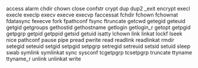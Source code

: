 access
alarm
chdir
chown
close
confstr
crypt
dup
dup2
_exit
encrypt
execl
execle
execlp
execv
execve
execvp
faccessat
fchdir
fchown
fchownat
fdatasync
fexecve
fork
fpathconf
fsync
ftruncate
getcwd
getegid
geteuid
getgid
getgroups
gethostid
gethostname
getlogin
getlogin_r
getopt
getpgid
getpgrp
getpid
getppid
getsid
getuid
isatty
lchown
link
linkat
lockf
lseek
nice
pathconf
pause
pipe
pread
pwrite
read
readlink
readlinkat
rmdir
setegid
seteuid
setgid
setpgid
setpgrp
setregid
setreuid
setsid
setuid
sleep
swab
symlink
symlinkat
sync
sysconf
tcgetpgrp
tcsetpgrp
truncate
ttyname
ttyname_r
unlink
unlinkat
write
